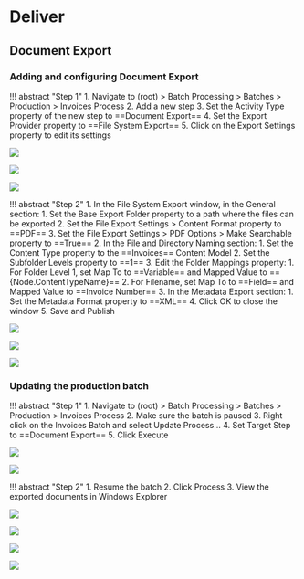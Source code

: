 # Deliver

## Document Export

### Adding and configuring Document Export

!!! abstract "Step 1"
    1. Navigate to (root) > Batch Processing > Batches > Production > Invoices Process
    2. Add a new step
    3. Set the Activity Type property of the new step to ==Document Export==
    4. Set the Export Provider property to ==File System Export==
    5. Click on the Export Settings property to edit its settings

![](../img/vol1/5-1/001.png)

![](../img/vol1/5-1/002.png)

![](../img/vol1/5-1/004.png)

!!! abstract "Step 2"
    1. In the File System Export window, in the General section:
        1. Set the Base Export Folder property to a path where the files can be exported
        2. Set the File Export Settings > Content Format property to ==PDF==
        3. Set the File Export Settings > PDF Options > Make Searchable property to ==True==
    2. In the File and Directory Naming section:
        1. Set the Content Type property to the ==Invoices== Content Model
        2. Set the Subfolder Levels property to ==1==
        3. Edit the Folder Mappings property:
            1. For Folder Level 1, set Map To to ==Variable== and Mapped Value to =={Node.ContentTypeName}==
            2. For Filename, set Map To to ==Field== and Mapped Value to ==Invoice Number==
    3. In the Metadata Export section:
        1. Set the Metadata Format property to ==XML==
    4. Click OK to close the window
    5. Save and Publish

![](../img/vol1/5-1/028.png)

![](../img/vol1/5-1/032.png)

![](../img/vol1/5-1/033.png)

### Updating the production batch

!!! abstract "Step 1"
    1. Navigate to (root) > Batch Processing > Batches > Production > Invoices Process
    2. Make sure the batch is paused
    3. Right click on the Invoices Batch and select Update Process...
    4. Set Target Step to ==Document Export==
    5. Click Execute

![](../img/vol1/5-1/036.png)

![](../img/vol1/5-1/039.png)

!!! abstract "Step 2"
    1. Resume the batch
    2. Click Process
    3. View the exported documents in Windows Explorer

![](../img/vol1/5-1/043.png)

![](../img/vol1/5-1/044.png)

![](../img/vol1/5-1/045.png)

![](../img/vol1/5-1/046.png)
